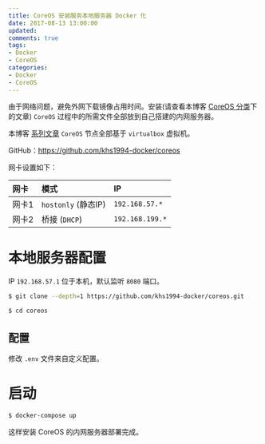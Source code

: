 ```yaml
---
title: CoreOS 安装服务本地服务器 Docker 化
date: 2017-08-13 13:00:00
updated:
comments: true
tags:
- Docker
- CoreOS
categories:
- Docker
- CoreOS
---
```


由于网络问题，避免外网下载镜像占用时间。安装(请查看本博客 [CoreOS 分类](https://www.khs1994.com/categories/Docker/CoreOS/)下的文章) `CoreOS` 过程中的所需文件全部放到自己搭建的内网服务器。

本博客 [系列文章](https://www.khs1994.com/categories/Docker/CoreOS/) `CoreOS` 节点全部基于 `virtualbox` 虚拟机。

GitHub：https://github.com/khs1994-docker/coreos

<!--more-->

网卡设置如下：


| 网卡    | 模式                 | IP              |
| :----- | :-------------       |:------         |
| 网卡1   | `hostonly` (静态IP)  | `192.168.57.*`  |
| 网卡2   | 桥接 (`DHCP`)        | `192.168.199.*` |

# 本地服务器配置

IP `192.168.57.1` 位于本机，默认监听 `8080` 端口。

```bash
$ git clone --depth=1 https://github.com/khs1994-docker/coreos.git

$ cd coreos
```

## 配置  

修改 `.env` 文件来自定义配置。

# 启动

```bash
$ docker-compose up
```

这样安装 CoreOS 的内网服务器部署完成。

